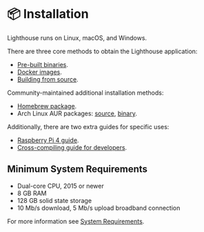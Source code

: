 # 📦 Installation

Lighthouse runs on Linux, macOS, and Windows.

There are three core methods to obtain the Lighthouse application:

- [Pre-built binaries](./installation-binaries.md).
- [Docker images](./docker.md).
- [Building from source](./installation-source.md).

Community-maintained additional installation methods:

- [Homebrew package](./homebrew.md).
- Arch Linux AUR packages: [source](https://aur.archlinux.org/packages/lighthouse-ethereum),
  [binary](https://aur.archlinux.org/packages/lighthouse-ethereum-bin).

Additionally, there are two extra guides for specific uses:

- [Raspberry Pi 4 guide](./pi.md).
- [Cross-compiling guide for developers](./cross-compiling.md).

## Minimum System Requirements

* Dual-core CPU, 2015 or newer
* 8 GB RAM
* 128 GB solid state storage
* 10 Mb/s download, 5 Mb/s upload broadband connection

For more information see [System Requirements](./system-requirements.md).

[WSL]: https://docs.microsoft.com/en-us/windows/wsl/about
